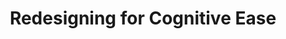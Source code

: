 ---
layout: bookmark
title: Redesigning for Cognitive Ease
tags:
  - Bookmarks
  - YouTube
  - Accessibility
created: '2023-06-28T11:15:00.301Z'
link: https://youtube.com/watch?v=lBe4WFqNW40
id: 597983167
excerpt: >-
  After all the WCAG standards are met, how accessible is your site for users
  with cognitive disabilities? How can you tell? What does that mean? Where
  would you even start?


  I’d been making websites for over 20 years, and I didn’t understand what it
  was like to use the web with a cognitive disability until I developed one.
  After treatment to remove a slow-growing brain tumor, I had a hard time using
  most websites, including the ones I built! This real-world experience gave me
  a newfound perspective on accessibility, and I learned that there’s no better
  way to understand a user’s experience than living it. It also motivated me to
  learn new techniques that provide more accessible experiences for users with
  cognitive impairments and redesign parts of my sites with a focus on cognitive
  ease.


  This session was in the Design Track.


  About the Speaker

  Alyssa Panetta has been designing and developing websites by hand since Y2K.
  She has worked for educational mathematics software companies and is currently
  a Web Designer/Developer for the University Libraries, University at Albany.
  After a diagnosis of brain cancer in 2020 and subsequent treatment, Alyssa
  started a website where she writes letters to her removed tumor that is
  preserved in a tumor research bank: deartalula.com.


  Learn more about axe-con at https://www.deque.com/axe-con/
image: https://i.ytimg.com/vi/lBe4WFqNW40/maxresdefault.jpg
---